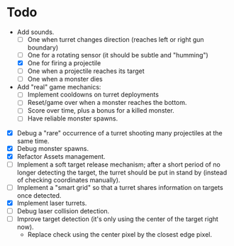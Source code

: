 # Todo
* Add sounds.
  * [ ] One when turret changes direction (reaches left or right gun boundary)
  * [ ] One for a rotating sensor (it should be subtle and "humming")
  * [x] One for firing a projectile
  * [ ] One when a projectile reaches its target
  * [ ] One when a monster dies
* Add "real" game mechanics:
  * [ ] Implement cooldowns on turret deployments
  * [ ] Reset/game over when a monster reaches the bottom.
  * [ ] Score over time, plus a bonus for a killed monster.
  * [ ] Have reliable monster spawns.
* [x] Debug a "rare" occurrence of a turret shooting many projectiles at the same time.
* [x] Debug monster spawns.
* [x] Refactor Assets management.
* [ ] Implement a soft target release mechanism; after a short period of no longer detecting the target, the turret should be put in stand by (instead of checking coordinates manually).
* [ ] Implement a "smart grid" so that a turret shares information on targets once detected.
* [x] Implement laser turrets.
* [ ] Debug laser collision detection.
* [ ] Improve target detection (it's only using the center of the target right now).
  * Replace check using the center pixel by the closest edge pixel.